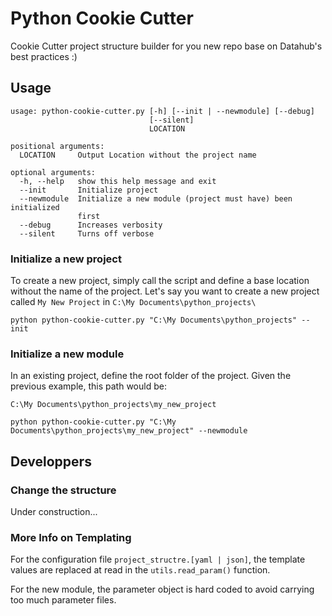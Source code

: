 # Python Cookie Cutter

Cookie Cutter project structure builder for you new repo base on Datahub's
best practices :)

## Usage

```shell
usage: python-cookie-cutter.py [-h] [--init | --newmodule] [--debug]
                               [--silent]
                               LOCATION

positional arguments:
  LOCATION     Output Location without the project name

optional arguments:
  -h, --help   show this help message and exit
  --init       Initialize project
  --newmodule  Initialize a new module (project must have) been initialized
               first
  --debug      Increases verbosity
  --silent     Turns off verbose
```

### Initialize a new project

To create a new project, simply call the script and define a base location
without the name of the project. Let's say you want to create a new project
called `My New Project` in `C:\My Documents\python_projects\`

```shell
python python-cookie-cutter.py "C:\My Documents\python_projects" --init
```

### Initialize a new module

In an existing project, define the root folder of the project. Given the previous
example, this path would be:

`C:\My Documents\python_projects\my_new_project`

```shell
python python-cookie-cutter.py "C:\My Documents\python_projects\my_new_project" --newmodule
```

## Developpers

### Change the structure

Under construction...

### More Info on Templating

For the configuration file `project_structre.[yaml | json]`, the template values
are replaced at read in the `utils.read_param()` function.

For the new module, the parameter object is hard coded to avoid carrying too
much parameter files.
<!--  -->